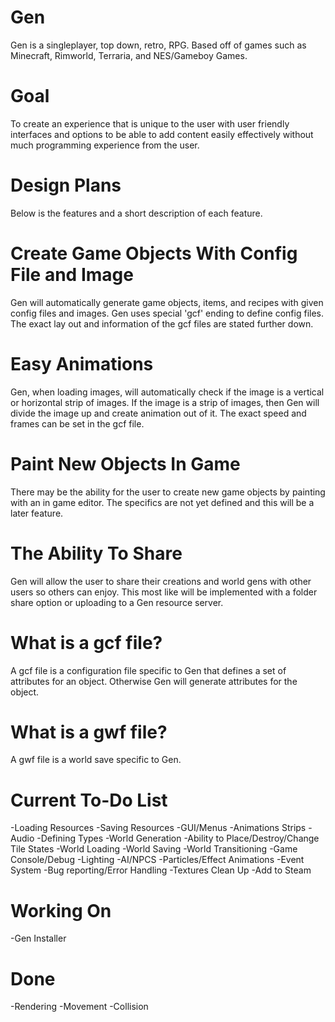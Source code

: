 # Gen
Gen is a singleplayer, top down, retro, RPG. Based off of games such as Minecraft, Rimworld, Terraria, and NES/Gameboy Games.

# Goal
To create an experience that is unique to the user with user friendly interfaces and options to be able to add content easily
effectively without much programming experience from the user.

# Design Plans
Below is the features and a short description of each feature.

# Create Game Objects With Config File and Image
Gen will automatically generate game objects, items, and recipes with given config files and images. Gen uses special 'gcf' 
ending to define config files. The exact lay out and information of the gcf files are stated further down.

# Easy Animations
Gen, when loading images, will automatically check if the image is a vertical or horizontal strip of images. If the
image is a strip of images, then Gen will divide the image up and create animation out of it. The exact speed and 
frames can be set in the gcf file.

# Paint New Objects In Game
There may be the ability for the user to create new game objects by painting with an in game editor. The specifics
are not yet defined and this will be a later feature.

# The Ability To Share
Gen will allow the user to share their creations and world gens with other users so others can enjoy. This most 
like will be implemented with a folder share option or uploading to a Gen resource server.

# What is a gcf file?
A gcf file is a configuration file specific to Gen that defines a set of attributes for an object. Otherwise Gen
will generate attributes for the object.

# What is a gwf file?
A gwf file is a world save specific to Gen.

# Current To-Do List
-Loading Resources
-Saving Resources
-GUI/Menus
-Animations Strips
-Audio
-Defining Types
-World Generation
-Ability to Place/Destroy/Change Tile States
-World Loading
-World Saving
-World Transitioning
-Game Console/Debug
-Lighting
-AI/NPCS
-Particles/Effect Animations
-Event System
-Bug reporting/Error Handling
-Textures Clean Up
-Add to Steam

# Working On
-Gen Installer

# Done
-Rendering
-Movement
-Collision








